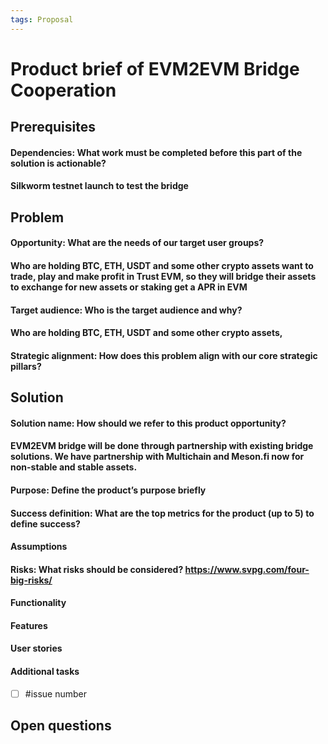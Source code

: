 ```yaml
---
tags: Proposal
---
```


# Product brief of EVM2EVM Bridge Cooperation

## Prerequisites
#### Dependencies: What work must be completed before this part of the solution is actionable?
#### Silkworm testnet launch to test the bridge

## Problem

#### Opportunity: What are the needs of our target user groups?
#### Who are holding BTC, ETH, USDT and some other crypto assets want to trade, play and make profit in Trust EVM, so they will bridge their assets to exchange for new assets or staking get a APR in EVM
#### Target audience: Who is the target audience and why? 
#### Who are holding BTC, ETH, USDT and some other crypto assets, 
#### Strategic alignment: How does this problem align with our core strategic pillars?


## Solution

#### Solution name: How should we refer to this product opportunity?
#### EVM2EVM bridge will be done through partnership with existing bridge solutions. We have partnership with Multichain and Meson.fi now for non-stable and stable assets.

#### Purpose: Define the product’s purpose briefly
#### Success definition: What are the top metrics for the product (up to 5) to define success?
#### Assumptions
#### Risks: What risks should be considered? https://www.svpg.com/four-big-risks/
#### Functionality
#### Features
#### User stories
#### Additional tasks
- [ ] #issue number

## Open questions
